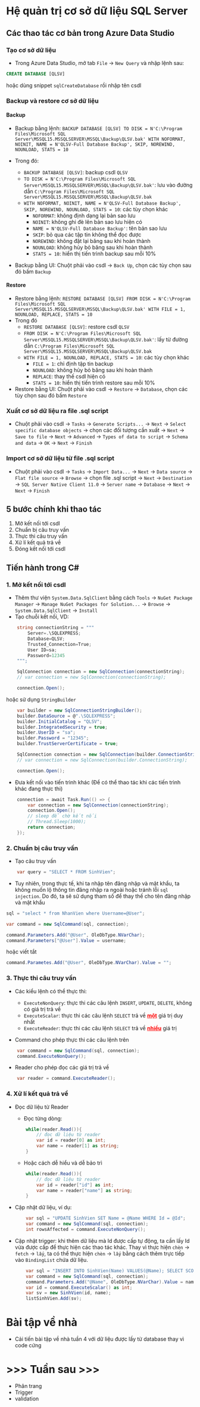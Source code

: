 # Hệ quản trị cơ sở dữ liệu SQL Server

## Các thao tác cơ bản trong Azure Data Studio

### Tạo cơ sở dữ liệu

- Trong Azure Data Studio, mở tab `File` &rarr; `New Query` và nhập lệnh sau:

```sql
CREATE DATABASE [QLSV]
```

hoặc dùng snippet `sqlCreateDatabase` rồi nhập tên csdl

### Backup và restore cơ sở dữ liệu
#### Backup
- Backup bằng lệnh: `BACKUP DATABASE [QLSV] TO DISK = N'C:\Program Files\Microsoft SQL Server\MSSQL15.MSSQLSERVER\MSSQL\Backup\QLSV.bak' WITH NOFORMAT, NOINIT, NAME = N'QLSV-Full Database Backup', SKIP, NOREWIND, NOUNLOAD, STATS = 10`

- Trong đó:
    - `BACKUP DATABASE [QLSV]`: backup csdl `QLSV`
    - `TO DISK = N'C:\Program Files\Microsoft SQL Server\MSSQL15.MSSQLSERVER\MSSQL\Backup\QLSV.bak'`: lưu vào đường dẫn `C:\Program Files\Microsoft SQL Server\MSSQL15.MSSQLSERVER\MSSQL\Backup\QLSV.bak`
    - `WITH NOFORMAT, NOINIT, NAME = N'QLSV-Full Database Backup', SKIP, NOREWIND, NOUNLOAD, STATS = 10`: các tùy chọn khác
        - `NOFORMAT`: không định dạng lại bản sao lưu
        - `NOINIT`: không ghi đè lên bản sao lưu hiện có
        - `NAME = N'QLSV-Full Database Backup'`: tên bản sao lưu
        - `SKIP`: bỏ qua các tập tin không thể đọc được
        - `NOREWIND`: không đặt lại băng sau khi hoàn thành
        - `NOUNLOAD`: không hủy bỏ băng sau khi hoàn thành
        - `STATS = 10`: hiển thị tiến trình backup sau mỗi 10%

- Backup bằng UI: Chuột phải vào csdl &rarr; `Back Up`, chọn các tùy chọn sau đó bấm `Backup`

#### Restore
- Restore bằng lệnh: `RESTORE DATABASE [QLSV] FROM DISK = N'C:\Program Files\Microsoft SQL Server\MSSQL15.MSSQLSERVER\MSSQL\Backup\QLSV.bak' WITH FILE = 1, NOUNLOAD, REPLACE, STATS = 10`
- Trong đó
    - `RESTORE DATABASE [QLSV]`: restore csdl `QLSV`
    - `FROM DISK = N'C:\Program Files\Microsoft SQL Server\MSSQL15.MSSQLSERVER\MSSQL\Backup\QLSV.bak'`: lấy từ đường dẫn `C:\Program Files\Microsoft SQL Server\MSSQL15.MSSQLSERVER\MSSQL\Backup\QLSV.bak`
    - `WITH FILE = 1, NOUNLOAD, REPLACE, STATS = 10`: các tùy chọn khác
        - `FILE = 1`: chỉ định tập tin backup
        - `NOUNLOAD`: không hủy bỏ băng sau khi hoàn thành
        - `REPLACE`: thay thế csdl hiện có
        - `STATS = 10`: hiển thị tiến trình restore sau mỗi 10%
- Restore bằng UI: Chuột phải vào csdl &rarr; `Restore` &rarr; `Database`, chọn các tùy chọn sau đó bấm `Restore`

### Xuất cơ sở dữ liệu ra file .sql script
- Chuột phải vào csdl &rarr; `Tasks` &rarr; `Generate Scripts...` &rarr; `Next` &rarr; `Select specific database objects` &rarr; chọn các đối tượng cần xuất &rarr; `Next` &rarr; `Save to file` &rarr; `Next` &rarr; `Advanced` &rarr; `Types of data to script` &rarr; `Schema and data` &rarr; `OK` &rarr; `Next` &rarr; `Finish`

### Import cơ sở dữ liệu từ file .sql script
- Chuột phải vào csdl &rarr; `Tasks` &rarr; `Import Data...` &rarr; `Next` &rarr; `Data source` &rarr; `Flat file source` &rarr; `Browse` &rarr; chọn file .sql script &rarr; `Next` &rarr; `Destination` &rarr; `SQL Server Native Client 11.0` &rarr; `Server name` &rarr; `Database` &rarr; `Next` &rarr; `Next` &rarr; `Finish`

## 5 bước chính khi thao tác

1. Mở kết nối tới csdl
2. Chuẩn bị câu truy vấn
3. Thực thi câu truy vấn
4. Xử lí kết quả trả về
5. Đóng kết nối tới csdl

## Tiến hành trong C#
### 1. Mở kết nối tới csdl
- Thêm thư viện `System.Data.SqlClient` bằng cách `Tools` &rarr; `NuGet Package Manager` &rarr; `Manage NuGet Packages for Solution...` &rarr; `Browse` &rarr; `System.Data.SqlClient` &rarr; `Install`
- Tạo chuỗi kết nối, VD:
```cs
    string connectionString = """
        Server=.\SQLEXPRESS;
        Database=QLSV;
        Trusted_Connection=True;
        User ID=sa;
        Password=12345
    """;

    SqlConnection connection = new SqlConnection(connectionString);
    // var connection = new SqlConnection(connectionString);

    connection.Open();
```
hoặc sử dụng `StringBuilder`
```cs
    var builder = new SqlConnectionStringBuilder();
    builder.DataSource = @".\SQLEXPRESS";
    builder.InitialCatalog = "QLSV";
    builder.IntegratedSecurity = true;
    builder.UserID = "sa";
    builder.Password = "12345";
    builder.TrustServerCertificate = true;

    SqlConnection connection = new SqlConnection(builder.ConnectionString);
    // var connection = new SqlConnection(builder.ConnectionString);

    connection.Open();
```


- Đưa kết nối vào tiến trình khác (Để có thể thao tác khi các tiến trình khác đang thực thi)
```cs
    connection = await Task.Run(() => {
        var connection = new SqlConnection(connectionString);
        connection.Open();
        // sleep để chờ kết nối
        // Thread.Sleep(1000);
        return connection;
    });    
```

### 2. Chuẩn bị câu truy vấn
- Tạo câu truy vấn
```cs
    var query = "SELECT * FROM SinhVien";
```

- Tuy nhiên, trong thực tế, khi ta nhập tên đăng nhập và mật khẩu, ta không muốn lộ thông tin đăng nhập ra ngoài hoặc tránh lỗi `sql injection`. Do đó, ta sẽ sử dụng tham số để thay thế cho tên đăng nhập và mật khẩu
```cs
sql = "select * from NhanVien where Username=@User";

var command = new SqlCommand(sql, connection);

command.Parameters.Add("@User", OleDbType.NVarChar); 
command.Parameters["@User"].Value = username;
```

hoặc viết tắt
```cs
command.Parametes.Add("@User", OleDbType.NVarChar).Value = "";
```

### 3. Thực thi câu truy vấn
- Các kiểu lệnh có thể thực thi:
    - `ExecuteNonQuery`: thực thi các câu lệnh `INSERT`, `UPDATE`, `DELETE`, không có giá trị trả về
    - `ExecuteScalar`: thực thi các câu lệnh `SELECT` trả về <span style="color: red"><u>**một**</u></span> giá trị duy nhất
    - `ExecuteReader`: thực thi các câu lệnh `SELECT` trả về <span style="color: red"><u>**nhiều**</u></span> giá trị

- Command cho phép thực thi các câu lệnh trên
```cs
    var command = new SqlCommand(sql, connection);
    command.ExecuteNonQuery();
```

- Reader cho phép đọc các giá trị trả về
```cs
    var reader = command.ExecuteReader();
```

### 4. Xử lí kết quả trả về
- Đọc dữ liệu từ Reader

    - Đọc từng dòng:
    ```cs
        while(reader.Read()){
            // đọc dữ liệu từ reader
            var id = reader[0] as int;
            var name = reader[1] as string;
        }
    ```
    - Hoặc cách dễ hiểu và dễ bảo trì
    ```cs
        while(reader.Read()){
            // đọc dữ liệu từ reader
            var id = reader["id"] as int;
            var name = reader["name"] as string;
        }
    ```
- Cập nhật dữ liệu, ví dụ:
    ```cs
        var sql = "UPDATE SinhVien SET Name = @Name WHERE Id = @Id";
        var command = new SqlCommand(sql, connection);
        int rowsAffected = command.ExecuteNonQuery();
    ```

- Cập nhật trigger: khi thêm dữ liệu mà Id được cấp tự động, ta cần lấy Id vừa được cấp để thực hiện các thao tác khác. Thay vì thực hiện `chèn` &rarr; `fetch` &rarr; `lấy`, ta có thể thực hiện `chèn` &rarr; `lấy` bằng cách thêm trực tiếp vào `BindingList` chứa dữ liệu. 
    ```cs
        var sql = "INSERT INTO SinhVien(Name) VALUES(@Name); SELECT SCOPE_IDENTITY()";
        var command = new SqlCommand(sql, connection);
        command.Parameters.Add("@Name", OleDbType.NVarChar).Value = name;
        var id = command.ExecuteScalar() as int;
        var sv = new SinhVien(id, name);
        listSinhVien.Add(sv);
    ```

# Bài tập về nhà
- Cải tiến bài tập về nhà tuần 4 với dữ liệu được lấy từ database thay vì code cứng

# >>> Tuần sau >>>
- Phân trang 
- Trigger
- validation